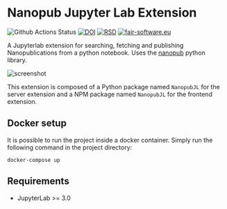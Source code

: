 # Nanopub Jupyter Lab Extension

![Github Actions Status](https://github.com/fair-workflows/NanopubJL/workflows/Build/badge.svg)
[![DOI](https://zenodo.org/badge/273529669.svg)](https://zenodo.org/badge/latestdoi/273529669)
[![RSD](https://img.shields.io/badge/RSD-NanopubJL-blue)](https://research-software.nl/software/nanopubjl)
[![fair-software.eu](https://img.shields.io/badge/fair--software.eu-%E2%97%8F%20%20%E2%97%8F%20%20%E2%97%8B%20%20%E2%97%8F%20%20%E2%97%8B-orange)](https://fair-software.eu)


A Jupyterlab extension for searching, fetching and publishing Nanopublications from a python notebook. Uses the [nanopub](https://github.com/fair-workflows/nanopub) python library.

![screenshot](https://github.com/fair-workflows/NanopubJL/blob/master/nanopubJLexample.gif "Screenshot")

This extension is composed of a Python package named `NanopubJL`
for the server extension and a NPM package named `NanopubJL`
for the frontend extension.

## Docker setup
It is possible to run the project inside a docker container. Simply run the following command in the project directory:

```shell script
docker-compose up
```

## Requirements

* JupyterLab >= 3.0
